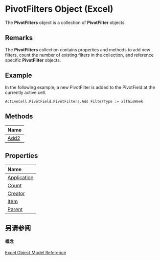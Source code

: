 
# PivotFilters Object (Excel)

The  **PivotFilters** object is a collection of **PivotFilter** objects.


## Remarks

The  **PivotFilters** collection contains properties and methods to add new filters, count the number of existing filters in the collection, and reference specific **PivotFilter** objects.


## Example

In the following example, a new PivotFilter is added to the PivotField at the currently active cell.


```
ActiveCell.PivotField.PivotFilters.Add FilterType := xlThisWeek
```


## Methods



|**Name**|
|:-----|
|[Add2](bf3bb727-4c00-1f8e-5acd-af0b974cba5b.md)|

## Properties



|**Name**|
|:-----|
|[Application](9874e0fc-fb59-698d-e8b6-b38115272261.md)|
|[Count](a7db4014-5aba-e9fc-d752-fbc3c9c46fa6.md)|
|[Creator](f20c1952-90de-3d14-5d31-77f44ce24767.md)|
|[Item](7dccd3e9-523b-d260-ff52-4674e874f134.md)|
|[Parent](fd1011c9-5d0b-84fa-4b85-4f12558aead7.md)|

## 另请参阅


#### 概念


[Excel Object Model Reference](11ea8598-8a20-92d5-f98b-0da04263bf2c.md)